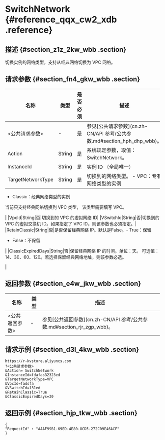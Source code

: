 # SwitchNetwork {#reference_qqx_cw2_xdb .reference}

## 描述 {#section_z1z_2kw_wbb .section}

切换实例的网络类型，支持从经典网络切换为 VPC 网络。

## 请求参数 {#section_fn4_gkw_wbb .section}

|名称|类型|是否必须|描述|
|--|--|----|--|
|<公共请求参数\>|-|是|参见[公共请求参数](cn.zh-CN/API 参考/公共参数.md#section_hph_dhp_wbb)。|
|Action|String|是|系统规定参数，取值：SwitchNetwork。|
|InstanceId|String|是|实例 ID （全局唯一）|
|TargetNetworkType|String|是|切换到的网络类型。 -   VPC：专有网络类型的实例
-   Classic：经典网络类型的实例

当前只支持经典网络切换到 VPC 类型， 该类型需要填写 VPC。

|
|VpcId|String|否|切换到的 VPC 的虚拟网络 ID|
|VSwitchId|String|否|切换到的 VPC 的虚拟交换机 ID。如果指定了 VPC ID，则该参数也必须指定。|
|RetainClassic|String|否|是否保留经典网络 IP。默认是False。-   True：保留
-   False：不保留

|
|ClassicExpiredDays|String|否|保留经典网络 IP 的时间。单位：天。 可选值：14、30、60、120。若选择保留经典网络地址，则该参数必选。

|

## 返回参数 {#section_e4w_jkw_wbb .section}

|名称|类型|描述|
|--|--|--|
|<公共返回参数\>|-|参见[公共返回参数](cn.zh-CN/API 参考/公共参数.md#section_rjr_zgp_wbb)。|

## 请求示例 {#section_d3l_4kw_wbb .section}

```
https://r-kvstore.aliyuncs.com
?<公共请求参数>
&Action= SwitchNetwork
&InstanceId=fdafas32323ed
&TargetNetworkType=VPC
&VpcId=fadsfa
&VSwitchId=131ed
&RetainClassic=True
&ClassicExpiredDays=30
```

## 返回示例 {#section_hjp_tkw_wbb .section}

```
{
"RequestId" : "AAAF99B1-69ED-4E80-8CD5-272C09E46ACF"
}
```

